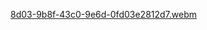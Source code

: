 
[8d03-9b8f-43c0-9e6d-0fd03e2812d7.webm](https://github.com/user-attachments/assets/f7fe9242-6130-49fc-8dee-161850213f57)

